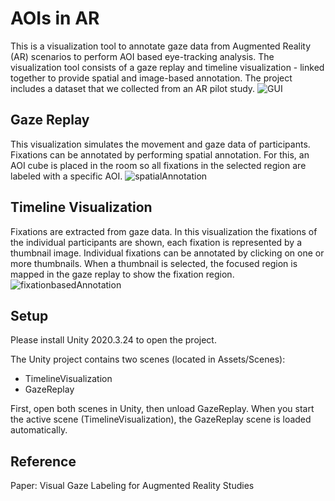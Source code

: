 # AOIs in AR
This is a visualization tool to annotate gaze data from Augmented Reality (AR) scenarios to perform AOI based eye-tracking analysis. 
The visualization tool consists of a gaze replay and timeline visualization - linked together to provide spatial and image-based annotation.
The project includes a dataset that we collected from an AR pilot study.
![GUI](https://github.com/IntCDC/AOIs-in-AR/assets/128146104/ad081f48-f946-47af-9ab0-19a9f04b049c)

## Gaze Replay
This visualization simulates the movement and gaze data of participants. Fixations can be annotated by performing spatial annotation. For this, an AOI cube is placed in the room so all fixations in the selected region are labeled with a specific AOI.
![spatialAnnotation](https://github.com/IntCDC/AOIs-in-AR/assets/128146104/1f91c15e-e4f7-4b32-b722-b56d462c9ff1)

## Timeline Visualization
Fixations are extracted from gaze data. In this visualization the fixations of the individual participants are shown, each fixation is represented by a thumbnail image.
Individual fixations can be annotated by clicking on one or more thumbnails. When a thumbnail is selected, the focused region is mapped in the gaze replay to show the fixation region.
![fixationbasedAnnotation](https://github.com/IntCDC/AOIs-in-AR/assets/128146104/a8cb583c-8a65-4c9d-9f83-ba290fe6ff68)

## Setup
Please install Unity 2020.3.24 to open the project.

The Unity project contains two scenes (located in Assets/Scenes):
- TimelineVisualization
- GazeReplay

First, open both scenes in Unity, then unload GazeReplay. When you start the active scene (TimelineVisualization), the GazeReplay scene is loaded automatically.


## Reference
Paper: Visual Gaze Labeling for Augmented Reality Studies
